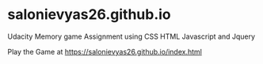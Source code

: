 # salonievyas26.github.io
Udacity Memory game Assignment using CSS HTML Javascript and Jquery


Play the Game at https://salonievyas26.github.io/index.html
